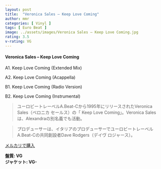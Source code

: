 ```yaml
---
layout: post
title:  "Veronica Sales – Keep Love Coming"
author: mmr
categories: [ Vinyl ]
tags: [ Euro Beat ]
image: ../assets/images/Veronica Sales – Keep Love Coming.jpg
rating: 3.5
v-rating: VG
---
```


#### Veronica Sales – Keep Love Coming

A1. Keep Love Coming (Extended Mix)

A2. Keep Love Coming (Acappella)

B1. Keep Love Coming (Radio Version)

B2. Keep Love Coming (Instrumental)

> ユーロビートレーベルA.Beat-Cから1995年にリリースされたVeronica Sales（ベロニカ セールス）の「 Keep Love Coming」。Veronica Salesは、Alexandraの別名義でも活動。

> プロデューサーは、イタリアのプロデューサーでユーロビートレーベルA.Beat-Cの共同創設者Dave Rodgers（デイヴ ロジャース）。


[メルカリで購入](https://jp.mercari.com/item/m18872108798)

<div class="mt-4 mb-4 d-flex align-items-center">
<strong class="mr-1">盤質: VG</strong>
</div>
<div class="mt-4 mb-4 d-flex align-items-center">
<strong class="mr-1">ジャケット: VG-</strong>
</div>
